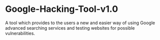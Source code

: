 # Google-Hacking-Tool-v1.0
A tool which provides to the users a new and easier way of using Google advanced searching services and testing websites for possible vulnerabilities.
